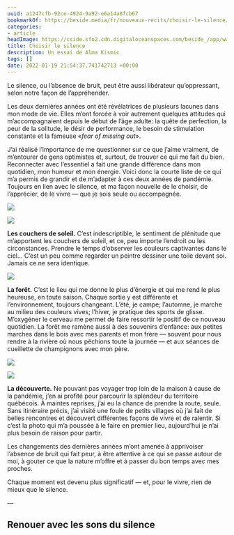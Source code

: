 ```yaml
---
uuid: a1247cfb-92ce-4924-9a92-e6a14a8fcb67
bookmarkOf: https://beside.media/fr/nouveaux-recits/choisir-le-silence/
categories:
- article
headImage: https://cside.sfo2.cdn.digitaloceanspaces.com/beside_/app/www/2022/01/BESIDE_Newyear_Alma_facebook.jpg
title: Choisir le silence
description: Un essai de Alma Kismic
tags: []
date: 2022-01-19 21:54:37.741742713 +00:00
---
```


Le silence, ou l’absence de bruit, peut être aussi libérateur qu’oppressant, selon notre façon de l’appréhender.

Les deux dernières années ont été révélatrices de plusieurs lacunes dans mon mode de vie. Elles m’ont forcée à voir autrement quelques attitudes qui m’accompagnaient depuis le début de l’âge adulte: la quête de perfection, la peur de la solitude, le désir de performance, le besoin de stimulation constante et la fameuse «_fear of missing out_».

J’ai réalisé l’importance de me questionner sur ce que j’aime vraiment, de m’entourer de gens optimistes et, surtout, de trouver ce qui me fait du bien. Reconnecter avec l’essentiel a fait une grande différence dans mon quotidien, mon humeur et mon énergie. Voici donc la courte liste de ce qui m’a permis de grandir et de m’adapter à ces deux années de pandémie. Toujours en lien avec le silence, et ma façon nouvelle de le choisir, de l’apprécier, de le vivre — que je sois seule ou accompagnée.

![](https://content.beside.media/beside_/app/www/2022/01/BESIDE_Newyear_Alma_1-788x1024.jpg)

![](https://content.beside.media/beside_/app/www/2022/01/BESIDE_Newyear_Alma_2-788x1024.jpg)

**Les couchers de soleil.** C’est indescriptible, le sentiment de plénitude que m’apportent les couchers de soleil, et ce, peu importe l’endroit ou les circonstances. Prendre le temps d’observer les couleurs captivantes dans le ciel… C’est un peu comme regarder un peintre dessiner une toile devant soi. Jamais ce ne sera identique.

![](https://content.beside.media/beside_/app/www/2022/01/BESIDE_Newyear_Alma_3.jpg)

**La forêt.** C’est le lieu qui me donne le plus d’énergie et qui me rend le plus heureuse, en toute saison. Chaque sortie y est différente et l’environnement, toujours changeant. L’été, je campe; l’automne, je marche au milieu des couleurs vives; l’hiver, je pratique des sports de glisse. M’oxygéner le cerveau me permet de faire ressortir le positif de ce nouveau quotidien. La forêt me ramène aussi à des souvenirs d’enfance: aux petites marches dans le bois avec mes parents et mon frère — souvent pour nous rendre à la rivière où nous pêchions toute la journée — et aux séances de cueillette de champignons avec mon père.

![](https://content.beside.media/beside_/app/www/2022/01/BESIDE_Newyear_Alma_4-788x1024.jpg)

![](https://content.beside.media/beside_/app/www/2022/01/BESIDE_Newyear_Alma_5-788x1024.jpg)

**La découverte.** Ne pouvant pas voyager trop loin de la maison à cause de la pandémie, j’en ai profité pour parcourir la splendeur du territoire québécois. À maintes reprises, j’ai eu la chance de prendre la route, seule. Sans itinéraire précis, j’ai visité une foule de petits villages où j’ai fait de belles rencontres et découvert différentes façons de vivre et de ralentir. Si c’est la photo qui m’a poussée à le faire en premier lieu, aujourd’hui je n’ai plus besoin de raison pour partir.

Les changements des dernières années m’ont amenée à apprivoiser l’absence de bruit qui fait peur, à être attentive à ce qui se passe autour de moi, à gouter ce que la nature m’offre et à passer du bon temps avec mes proches.

Chaque moment est devenu plus significatif — et, pour le vivre, rien de mieux que le silence.

—

Renouer avec les sons du silence
---
